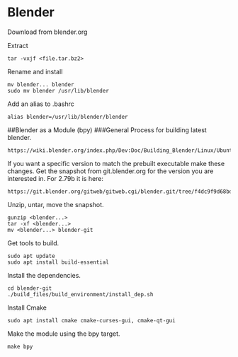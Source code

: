 # Blender

Download from blender.org

Extract
```commandline
tar -vxjf <file.tar.bz2>
```

Rename and install
```commandline
mv blender... blender
sudo mv blender /usr/lib/blender
```

Add an alias to .bashrc

```commandline
alias blender=/usr/lib/blender/blender
```

##Blender as a Module (bpy)
###General Process for building latest blender.
```
https://wiki.blender.org/index.php/Dev:Doc/Building_Blender/Linux/Ubuntu/CMake
```

If you want a specific version to match the prebuilt executable make these changes.
Get the snapshot from git.blender.org for the version you are interested in.
For 2.79b it is here:
```commandline
https://git.blender.org/gitweb/gitweb.cgi/blender.git/tree/f4dc9f9d68bddaa206b692e1d077d1a1f2bb1528
```

Unzip, untar, move the snapshot.
```commandline
gunzip <blender...>
tar -xf <blender...>
mv <blender...> blender-git
```
Get tools to build.
```commandline
sudo apt update
sudo apt install build-essential
```

Install the dependencies.
```commandline
cd blender-git
./build_files/build_environment/install_dep.sh
```

Install Cmake
```commandline
sudo apt install cmake cmake-curses-gui, cmake-qt-gui
```

Make the module using the bpy target.
```commandline
make bpy
```

